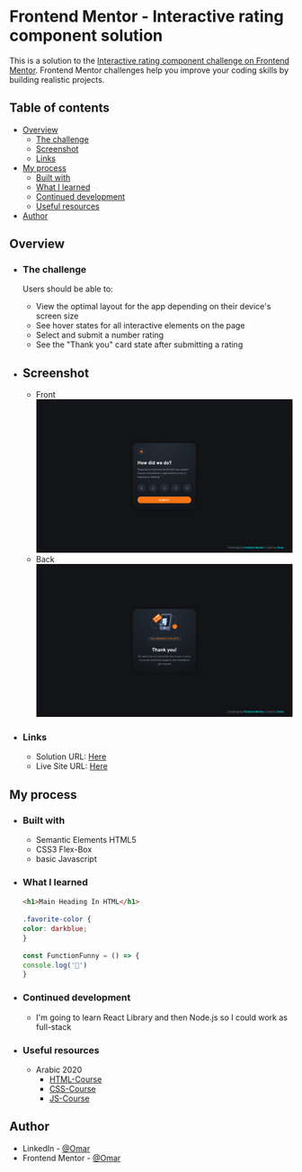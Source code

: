 # Frontend Mentor - Interactive rating component solution

This is a solution to the [Interactive rating component challenge on Frontend Mentor](https://www.frontendmentor.io/challenges/interactive-rating-component-koxpeBUmI). Frontend Mentor challenges help you improve your coding skills by building realistic projects. 

## Table of contents

- [Overview](#overview)
  - [The challenge](#the-challenge)
  - [Screenshot](#screenshot)
  - [Links](#links)
- [My process](#my-process)
  - [Built with](#built-with)
  - [What I learned](#what-i-learned)
  - [Continued development](#continued-development)
  - [Useful resources](#useful-resources)
- [Author](#author)

## Overview
   

- ### The challenge

   Users should be able to:

   - View the optimal layout for the app depending on their device's screen size
   - See hover states for all interactive elements on the page
   - Select and submit a number rating
   - See the "Thank you" card state after submitting a rating

- ## Screenshot
   - Front
    ![screenshots-1](screenshots/Screenshot%202022-04-13%20090331.png)
   - Back 
    ![screenshots-2](screenshots/Screenshot%202022-04-13%20090426.png)

- ### Links

   - Solution URL: [Here](https://your-solution-url.com)
   - Live Site URL: [Here](https://0genn0.github.io/Responsive-card-with-js/)

## My process

   - ### Built with
     * Semantic Elements HTML5
     * CSS3 Flex-Box
     * basic Javascript

   - ### What I learned
      ```html
      <h1>Main Heading In HTML</h1>
      ```

      ```css
      .favorite-color {
      color: darkblue;
      }
      ```

      ```js
      const FunctionFunny = () => {
      console.log('🎉')
      }
      ```  
   - ### Continued development   
      - I'm going to learn React Library and then Node.js so  I could work as full-stack

   - ### Useful resources
      - Arabic 2020 
         - [HTML-Course](https://www.youtube.com/watch?v=6QAELgirvjs&list=PLDoPjvoNmBAw_t_XWUFbBX-c9MafPk9ji)
         - [CSS-Course](https://www.youtube.com/watch?v=X1ulCwyhCVM&list=PLDoPjvoNmBAzjsz06gkzlSrlev53MGIKe)
         - [JS-Course](https://www.youtube.com/watch?v=GM6dQBmc-Xg&list=PLDoPjvoNmBAx3kiplQR_oeDqLDBUDYwVv)

## Author

- LinkedIn - [@Omar](https://www.linkedin.com/feed/)
- Frontend Mentor - [@Omar](https://www.frontendmentor.io/home)
